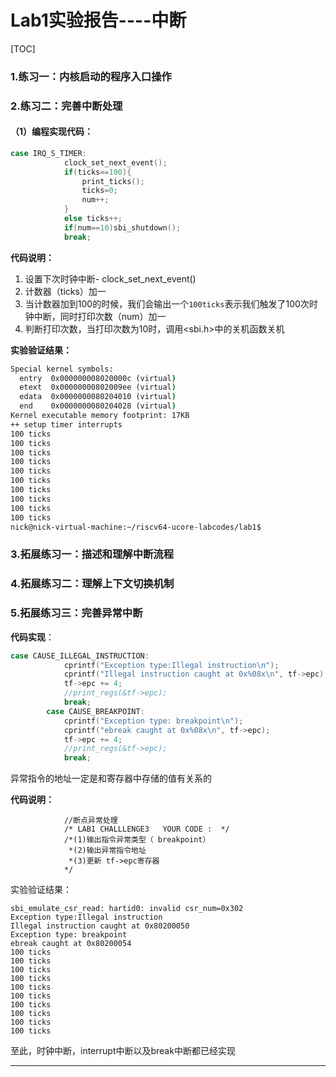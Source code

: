 # Lab1实验报告----中断

[TOC]

### 1.练习一：内核启动的程序入口操作

### 2.练习二：完善中断处理

#### （1）编程实现代码：

```C
case IRQ_S_TIMER:
            clock_set_next_event();
            if(ticks==100){
                print_ticks();
                ticks=0;
                num++;
            }
            else ticks++;
            if(num==10)sbi_shutdown();
            break;
```

**代码说明：**

1. 设置下次时钟中断- clock_set_next_event()
2. 计数器（ticks）加一
3. 当计数器加到100的时候，我们会输出一个`100ticks`表示我们触发了100次时钟中断，同时打印次数（num）加一
4. 判断打印次数，当打印次数为10时，调用<sbi.h>中的关机函数关机

**实验验证结果：**

```cmd
Special kernel symbols:
  entry  0x000000008020000c (virtual)
  etext  0x00000000802009ee (virtual)
  edata  0x0000000080204010 (virtual)
  end    0x0000000080204028 (virtual)
Kernel executable memory footprint: 17KB
++ setup timer interrupts
100 ticks
100 ticks
100 ticks
100 ticks
100 ticks
100 ticks
100 ticks
100 ticks
100 ticks
100 ticks
nick@nick-virtual-machine:~/riscv64-ucore-labcodes/lab1$ 
```

### 3.拓展练习一：描述和理解中断流程

### 4.拓展练习二：理解上下文切换机制

### 5.拓展练习三：完善异常中断

**代码实现**：

```C
case CAUSE_ILLEGAL_INSTRUCTION:
            cprintf("Exception type:Illegal instruction\n");
            cprintf("Illegal instruction caught at 0x%08x\n", tf->epc);
            tf->epc += 4;
            //print_regs(&tf->epc);
            break;
        case CAUSE_BREAKPOINT:
            cprintf("Exception type: breakpoint\n");
            cprintf("ebreak caught at 0x%08x\n", tf->epc);
            tf->epc += 4;
            //print_regs(&tf->epc);
            break;
```

异常指令的地址一定是和寄存器中存储的值有关系的

**代码说明：**

```
            //断点异常处理
            /* LAB1 CHALLLENGE3   YOUR CODE :  */
            /*(1)输出指令异常类型（ breakpoint）
             *(2)输出异常指令地址
             *(3)更新 tf->epc寄存器
            */
```

实验验证结果：

```
sbi_emulate_csr_read: hartid0: invalid csr_num=0x302
Exception type:Illegal instruction
Illegal instruction caught at 0x80200050
Exception type: breakpoint
ebreak caught at 0x80200054
100 ticks
100 ticks
100 ticks
100 ticks
100 ticks
100 ticks
100 ticks
100 ticks
100 ticks
100 ticks
```

至此，时钟中断，interrupt中断以及break中断都已经实现

---

